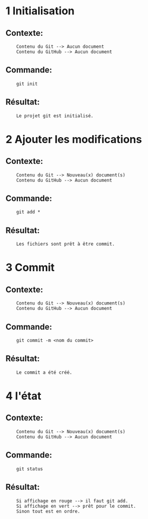 # 1 Initialisation

## Contexte:
```
    Contenu du Git --> Aucun document
    Contenu du GitHub --> Aucun document
```

## Commande:
```
    git init
```

## Résultat:
```
    Le projet git est initialisé.
```

# 2 Ajouter les modifications

## Contexte:
```
    Contenu du Git --> Nouveau(x) document(s)
    Contenu du GitHub --> Aucun document
```

## Commande:
```
    git add *
```

## Résultat:
```
    Les fichiers sont prêt à être commit.
```

# 3 Commit

## Contexte:
```
    Contenu du Git --> Nouveau(x) document(s)
    Contenu du GitHub --> Aucun document
```

## Commande:
```
    git commit -m <nom du commit>
```

## Résultat:
```
    Le commit a été créé.
```

# 4 l'état

## Contexte:
```
    Contenu du Git --> Nouveau(x) document(s)
    Contenu du GitHub --> Aucun document
```

## Commande:
```
    git status
```

## Résultat:
```
    Si affichage en rouge --> il faut git add.
    Si affichage en vert --> prêt pour le commit.
    Sinon tout est en ordre.
```